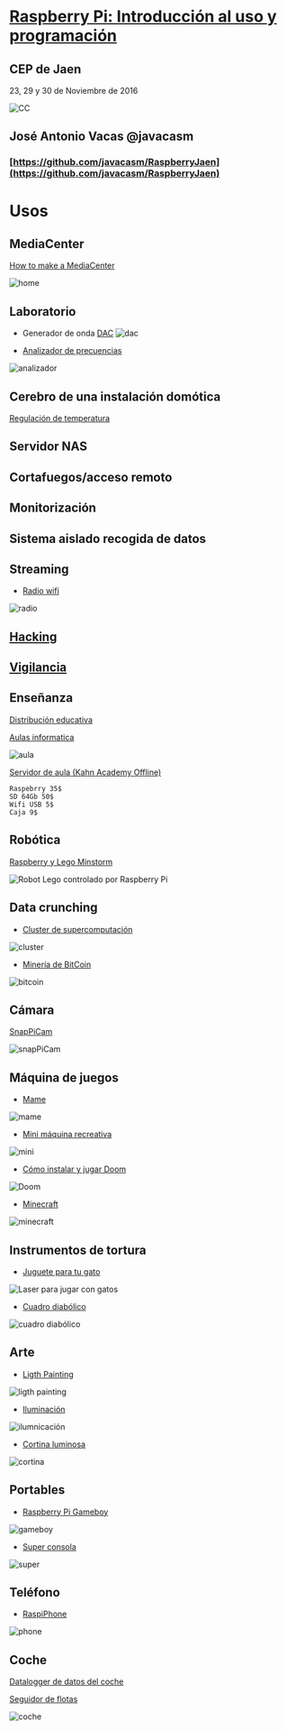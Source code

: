 # [Raspberry Pi: Introducción al uso y programación](http://www.juntadeandalucia.es/educacion/portals/web/cep-jaen/index.php/es-ES/formacion/convocatorias/771-abierto-plazo-de-inscripcion-a-la-actividad-raspberry-pi-introduccion-al-uso-y-programacion-162319ge102)

## CEP de Jaen

23, 29 y 30 de Noviembre de 2016

![CC](./images/Licencia_CC.png)
## José Antonio Vacas  @javacasm

### [https://github.com/javacasm/RaspberryJaen](https://github.com/javacasm/RaspberryJaen)

# Usos


## MediaCenter

[How to make a MediaCenter](https://learn.adafruit.com/raspberry-pi-as-a-media-center?view=all)

![home](https://learn.adafruit.com/system/assets/assets/000/005/897/medium800/raspberry_pi_xbmc_playing_music.jpg?1396829295)

## Laboratorio

* Generador de onda
[DAC](https://learn.adafruit.com/mcp4725-12-bit-dac-with-raspberry-pi)
![dac](https://learn.adafruit.com/system/guides/images/000/000/092/medium310/DAC_Scope.png?1396720955)

* [Analizador de precuencias](https://learn.adafruit.com/freq-show-raspberry-pi-rtl-sdr-scanner)

![analizador](https://learn.adafruit.com/system/guides/images/000/000/759/medium310/DSC00699.jpg?1412198364)

## Cerebro de una instalación domótica

[Regulación de temperatura](https://tackk.com/nightcooling)

## Servidor NAS

## Cortafuegos/acceso remoto

## Monitorización

## Sistema aislado recogida de datos

## Streaming

* [Radio wifi](https://learn.adafruit.com/pi-wifi-radio?view=all)

![radio](https://learn.adafruit.com/system/assets/assets/000/007/372/medium800/raspberry_pi_piphi1.jpg?1396850566)

## [Hacking](./hacking.md)

## [Vigilancia](./vigilancia.md)

## Enseñanza

[Distribución educativa](https://learn.adafruit.com/adafruit-raspberry-pi-educational-linux-distro)

[Aulas informatica](https://www.raspberrypi.org/blog/bringing-computing-to-rural-cameroon/)

![aula](./images/AulaPi.jpg)

[Servidor de aula (Kahn Academy Offline)](http://www.raspberrypi.org/archives/3829?sf12291563=1)

	Raspebrry 35$
	SD 64Gb 50$
	Wifi USB 5$
	Caja 9$

## Robótica
[Raspberry y Lego Minstorm](https://learn.sparkfun.com/tutorials/getting-started-with-the-brickpi?_ga=1.260570443.733603098.1443800444)

![Robot Lego controlado por Raspberry Pi](https://cdn.sparkfun.com/r/600-600/assets/8/3/6/4/0/Brick_Pi_Hookup_Guide-12.jpg)

## Data crunching

* [Cluster de supercomputación](http://www.cyberhades.com/2014/02/19/tutorial-para-instalar-un-cluster-de-40-nodos-con-raspberry-pi/)

![cluster](./images/PiCluster1.JPG)

* [Minería de BitCoin](https://learn.adafruit.com/piminer-raspberry-pi-bitcoin-miner)


![bitcoin](https://learn.adafruit.com/system/guides/images/000/000/310/medium310/bcminer1_1200.jpg?1396718919)

## Cámara

[SnapPiCam](https://learn.adafruit.com/snappicam-raspberry-pi-camera)

![snapPiCam](https://learn.adafruit.com/system/guides/images/000/000/528/medium310/IMG_2411.JPG?1396715460)

## Máquina de juegos

* [Mame](https://learn.adafruit.com/retro-gaming-with-raspberry-pi?view=all)

![mame](https://learn.adafruit.com/system/assets/assets/000/008/824/medium800/gaming_joust.jpg?1396874780)

* [Mini máquina recreativa](https://learn.adafruit.com/cupcade-raspberry-pi-micro-mini-arcade-game-cabinet?view=all)

![mini](https://learn.adafruit.com/system/assets/assets/000/015/450/medium800/gaming_cover.jpg?1395167594)

* [Cómo instalar y jugar Doom](https://learn.sparkfun.com/tutorials/setting-up-raspbian-and-doom?_ga=1.227922267.733603098.1443800444)

![Doom](https://cdn.sparkfun.com/r/600-600/assets/1/e/4/f/a/52a8cbcc757b7f5b198b4567.png)

* [Minecraft](https://learn.adafruit.com/running-minecraft-on-a-raspberry-pi)

![minecraft](https://learn.adafruit.com/system/guides/images/000/000/389/medium310/minecraft2.jpg?1396718054)

## Instrumentos de tortura

* [Juguete para tu gato](https://learn.adafruit.com/raspberry-pi-wifi-controlled-cat-laser-toy?view=all)

![Laser para jugar con gatos](https://learn.adafruit.com/system/guides/images/000/000/368/medium310/carmen.jpg?1396718352)

* [Cuadro diabólico](https://learn.adafruit.com/creepy-face-tracking-portrait?view=all)

![cuadro diabólico](https://learn.adafruit.com/system/assets/assets/000/011/659/medium800/raspberry_pi_DSC00316.jpg?1381799690)

## Arte

* [Ligth Painting](https://learn.adafruit.com/light-painting-with-raspberry-pi)

![ligth painting](https://learn.adafruit.com/system/guides/images/000/000/086/medium310/fire.jpg?1396721000)

* [Iluminación](https://learn.adafruit.com/neopixels-on-raspberry-pi)

![ilumnicación](https://learn.adafruit.com/system/guides/images/000/000/730/medium310/DSC00518_scaled.jpg?1410477592)

* [Cortina luminosa](https://learn.adafruit.com/1500-neopixel-led-curtain-with-raspberry-pi-fadecandy?view=all)

![cortina](https://learn.adafruit.com/system/assets/assets/000/018/739/medium800/leds_curtain-anim.gif?1447866960)

## Portables

* [Raspberry Pi Gameboy](https://learn.adafruit.com/pigrrl-raspberry-pi-gameboy?view=all)

![gameboy](https://learn.adafruit.com/system/assets/assets/000/017/676/medium800/gaming_pigrrl-adabot.jpg?1404136195)

* [Super consola](https://learn.adafruit.com/super-game-pi?view=all)

![super](https://learn.adafruit.com/system/assets/assets/000/022/249/medium800/gaming_hero-hands1.jpg?1420582925)

## Teléfono

* [RaspiPhone](https://learn.adafruit.com/piphone-a-raspberry-pi-based-cellphone?view=all)

![phone](https://learn.adafruit.com/system/guides/images/000/000/723/medium800/IMG_0873.JPG?1447863583)

## Coche

[Datalogger de datos del coche](http://www.stuffaboutcode.com/2013/07/raspberry-pi-reading-car-obd-ii-data.html)

[Seguidor de flotas](http://www.stuffaboutcode.com/2013/10/raspberry-pi-car-cam-gps-data-map.html)

![coche](./images/coche.jpg)
